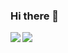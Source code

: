 ### Hi there 👋

<container>
  <center>
    <a>
      <img align="left" src="https://github-readme-stats.vercel.app/api?username=ForyxCraft&count_private=true&show_icons=true&theme=onedark" />
    </a>
    <a>
      <img align="left" src="https://github-readme-stats.vercel.app/api/top-langs/?username=ForyxCraft&theme=onedark" />
    </a>
  </center>
</container>
